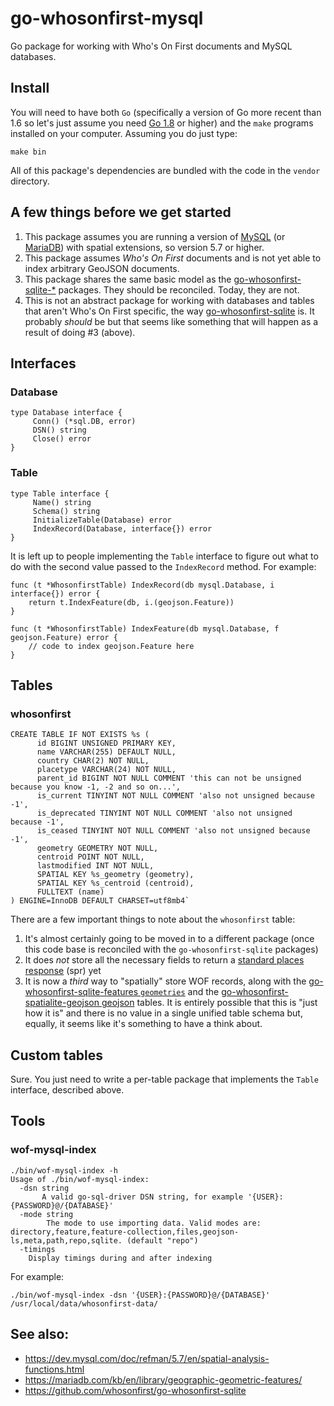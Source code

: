 # go-whosonfirst-mysql

Go package for working with Who's On First documents and MySQL databases.

## Install

You will need to have both `Go` (specifically a version of Go more recent than 1.6 so let's just assume you need [Go 1.8](https://golang.org/dl/) or higher) and the `make` programs installed on your computer. Assuming you do just type:

```
make bin
```

All of this package's dependencies are bundled with the code in the `vendor` directory.

## A few things before we get started

1. This package assumes you are running a version of [MySQL](https://dev.mysql.com/doc/refman/5.7/en/spatial-analysis-functions.html) (or [MariaDB](https://mariadb.com/kb/en/library/geographic-geometric-features/)) with spatial extensions, so version 5.7 or higher.
2. This package assumes _Who's On First_ documents and is not yet able to index arbitrary GeoJSON documents.
3. This package shares the same basic model as the [go-whosonfirst-sqlite-*](https://github.com/whosonfirst?utf8=%E2%9C%93&q=go-whosonfirst-sqlite&type=&language=) packages. They should be reconciled. Today, they are not.
4. This is not an abstract package for working with databases and tables that aren't Who's On First specific, the way [go-whosonfirst-sqlite](https://github.com/whosonfirst/go-whosonfirst-sqlite) is. It probably _should_ be but that seems like something that will happen as a result of doing #3 (above). 

## Interfaces

### Database

```
type Database interface {
     Conn() (*sql.DB, error)
     DSN() string
     Close() error
}
```

### Table

```
type Table interface {
     Name() string
     Schema() string
     InitializeTable(Database) error
     IndexRecord(Database, interface{}) error
}
```

It is left up to people implementing the `Table` interface to figure out what to do with the second value passed to the `IndexRecord` method. For example:

```
func (t *WhosonfirstTable) IndexRecord(db mysql.Database, i interface{}) error {
	return t.IndexFeature(db, i.(geojson.Feature))
}

func (t *WhosonfirstTable) IndexFeature(db mysql.Database, f geojson.Feature) error {
	// code to index geojson.Feature here
}
```

## Tables

### whosonfirst

```
CREATE TABLE IF NOT EXISTS %s (
      id BIGINT UNSIGNED PRIMARY KEY,
      name VARCHAR(255) DEFAULT NULL,
      country CHAR(2) NOT NULL,
      placetype VARCHAR(24) NOT NULL,
      parent_id BIGINT NOT NULL COMMENT 'this can not be unsigned because you know -1, -2 and so on...',
      is_current TINYINT NOT NULL COMMENT 'also not unsigned because -1',
      is_deprecated TINYINT NOT NULL COMMENT 'also not unsigned because -1',
      is_ceased TINYINT NOT NULL COMMENT 'also not unsigned because -1',
      geometry GEOMETRY NOT NULL,
      centroid POINT NOT NULL,
      lastmodified INT NOT NULL,
      SPATIAL KEY %s_geometry (geometry),
      SPATIAL KEY %s_centroid (centroid),
      FULLTEXT (name)
) ENGINE=InnoDB DEFAULT CHARSET=utf8mb4`
```

There are a few important things to note about the `whosonfirst` table:

1. It's almost certainly going to be moved in to a different package (once this code base is reconciled with the `go-whosonfirst-sqlite` packages)
2. It does _not_ store all the necessary fields to return a [standard places response](https://github.com/whosonfirst/go-whosonfirst-spr) (spr) yet
3. It is now a _third_ way to "spatially" store WOF records, along with the [go-whosonfirst-sqlite-features `geometries`](https://github.com/whosonfirst/go-whosonfirst-sqlite-features#geometries) and the [go-whosonfirst-spatialite-geojson geojson](https://github.com/whosonfirst/go-whosonfirst-spatialite-geojson#geojson) tables. It is entirely possible that this is "just how it is" and there is no value in a single unified table schema but, equally, it seems like it's something to have a think about.

## Custom tables

Sure. You just need to write a per-table package that implements the `Table` interface, described above.

## Tools

### wof-mysql-index 

```
./bin/wof-mysql-index -h
Usage of ./bin/wof-mysql-index:
  -dsn string
       A valid go-sql-driver DSN string, for example '{USER}:{PASSWORD}@/{DATABASE}'
  -mode string
    	The mode to use importing data. Valid modes are: directory,feature,feature-collection,files,geojson-ls,meta,path,repo,sqlite. (default "repo")
  -timings
	Display timings during and after indexing
```

For example:

```
./bin/wof-mysql-index -dsn '{USER}:{PASSWORD}@/{DATABASE}' /usr/local/data/whosonfirst-data/
```

## See also:

* https://dev.mysql.com/doc/refman/5.7/en/spatial-analysis-functions.html
* https://mariadb.com/kb/en/library/geographic-geometric-features/
* https://github.com/whosonfirst/go-whosonfirst-sqlite


